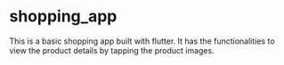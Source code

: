 # shopping_app
This is a basic shopping app built with flutter. It has the functionalities to view the product details by tapping the product images.
